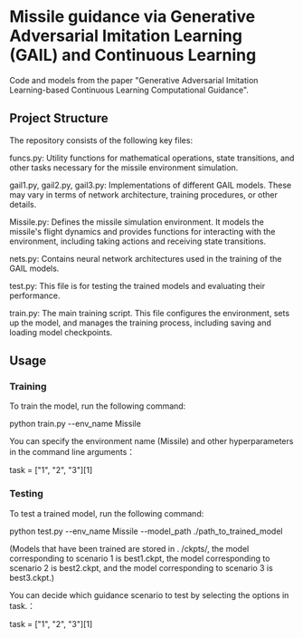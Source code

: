 # Missile guidance via Generative Adversarial Imitation Learning (GAIL) and Continuous Learning

Code and models from the paper "Generative Adversarial Imitation Learning-based Continuous Learning Computational Guidance".

## Project Structure

The repository consists of the following key files:

funcs.py: Utility functions for mathematical operations, state transitions, and other tasks necessary for the missile environment simulation.

gail1.py, gail2.py, gail3.py: Implementations of different GAIL models. These may vary in terms of network architecture, training procedures, or other details.

Missile.py: Defines the missile simulation environment. It models the missile's flight dynamics and provides functions for interacting with the environment, including taking actions and receiving state transitions.

nets.py: Contains neural network architectures used in the training of the GAIL models.

test.py: This file is for testing the trained models and evaluating their performance.

train.py: The main training script. This file configures the environment, sets up the model, and manages the training process, including saving and loading model checkpoints.

##  Usage

### Training

To train the model, run the following command:

python train.py --env_name Missile

You can specify the environment name (Missile) and other hyperparameters in the command line arguments：

task = ["1", "2", "3"][1]

###  Testing

To test a trained model, run the following command:

python test.py --env_name Missile --model_path ./path_to_trained_model

(Models that have been trained are stored in . /ckpts/, the model corresponding to scenario 1 is best1.ckpt, the model corresponding to scenario 2 is best2.ckpt, and the model corresponding to scenario 3 is best3.ckpt.)

You can decide which guidance scenario to test by selecting the options in task.：

task = ["1", "2", "3"][1]
